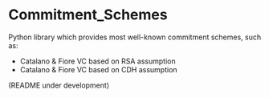 # Commitment_Schemes
Python library which provides most well-known commitment schemes, such as:
- Catalano & Fiore VC based on RSA assumption
- Catalano & Fiore VC based on CDH assumption

(README under development)
